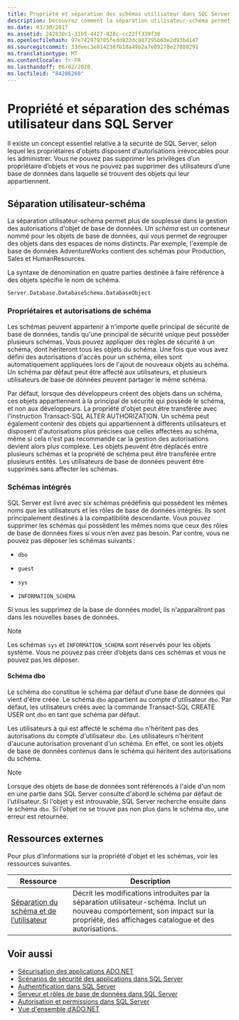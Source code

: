 ```yaml
---
title: Propriété et séparation des schémas utilisateur dans SQL Server
description: Découvrez comment la séparation utilisateur-schéma permet de gérer SQL Server autorisations d’objet de base de données. Les schémas regroupent les objets dans des espaces de noms distincts.
ms.date: 03/30/2017
ms.assetid: 242830c1-31b5-4427-828c-cc22ff339f30
ms.openlocfilehash: 97e742979785fedd922dc887295b63e2d93bd147
ms.sourcegitcommit: 33deec3e814238fb18a49b2a7e89278e27888291
ms.translationtype: MT
ms.contentlocale: fr-FR
ms.lasthandoff: 06/02/2020
ms.locfileid: "84286260"
---
```

# <a name="ownership-and-user-schema-separation-in-sql-server"></a>Propriété et séparation des schémas utilisateur dans SQL Server
Il existe un concept essentiel relative à la sécurité de SQL Server, selon lequel les propriétaires d'objets disposent d'autorisations irrévocables pour les administrer. Vous ne pouvez pas supprimer les privilèges d’un propriétaire d’objets et vous ne pouvez pas supprimer des utilisateurs d’une base de données dans laquelle se trouvent des objets qui leur appartiennent.  
  
## <a name="user-schema-separation"></a>Séparation utilisateur-schéma  
 La séparation utilisateur-schéma permet plus de souplesse dans la gestion des autorisations d'objet de base de données. Un *schéma* est un conteneur nommé pour les objets de base de données, qui vous permet de regrouper des objets dans des espaces de noms distincts. Par exemple, l'exemple de base de données AdventureWorks contient des schémas pour Production, Sales et HumanResources.  
  
 La syntaxe de dénomination en quatre parties destinée à faire référence à des objets spécifie le nom de schéma.  
  
```text
Server.Database.DatabaseSchema.DatabaseObject  
```  
  
### <a name="schema-owners-and-permissions"></a>Propriétaires et autorisations de schéma  
 Les schémas peuvent appartenir à n'importe quelle principal de sécurité de base de données, tandis qu'une principal de sécurité unique peut posséder plusieurs schémas. Vous pouvez appliquer des règles de sécurité à un schéma, dont hériteront tous les objets du schéma. Une fois que vous avez défini des autorisations d'accès pour un schéma, elles sont automatiquement appliquées lors de l'ajout de nouveaux objets au schéma. Un schéma par défaut peut être affecté aux utilisateurs, et plusieurs utilisateurs de base de données peuvent partager le même schéma.  
  
 Par défaut, lorsque des développeurs créent des objets dans un schéma, ces objets appartiennent à la principal de sécurité qui possède le schéma, et non aux développeurs. La propriété d'objet peut être transférée avec l'instruction Transact-SQL ALTER AUTHORIZATION. Un schéma peut également contenir des objets qui appartiennent à différents utilisateurs et disposent d'autorisations plus précises que celles affectées au schéma, même si cela n'est pas recommandé car la gestion des autorisations devient alors plus complexe. Les objets peuvent être déplacés entre plusieurs schémas et la propriété de schéma peut être transférée entre plusieurs entités. Les utilisateurs de base de données peuvent être supprimés sans affecter les schémas.  
  
### <a name="built-in-schemas"></a>Schémas intégrés  
 SQL Server est livré avec six schémas prédéfinis qui possèdent les mêmes noms que les utilisateurs et les rôles de base de données intégrés. Ils sont principalement destinés à la compatibilité descendante. Vous pouvez supprimer les schémas qui possèdent les mêmes noms que ceux des rôles de base de données fixes si vous n’en avez pas besoin. Par contre, vous ne pouvez pas déposer les schémas suivants :  
  
- `dbo`  
  
- `guest`  
  
- `sys`  
  
- `INFORMATION_SCHEMA`  
  
 Si vous les supprimez de la base de données model, ils n'apparaîtront pas dans les nouvelles bases de données.  
  
> [!NOTE]
> Les schémas `sys` et `INFORMATION_SCHEMA` sont réservés pour les objets système. Vous ne pouvez pas créer d’objets dans ces schémas et vous ne pouvez pas les déposer.  
  
#### <a name="the-dbo-schema"></a>Schéma dbo  
 Le schéma `dbo` constitue le schéma par défaut d'une base de données qui vient d'être créée. Le schéma `dbo` appartient au compte d'utilisateur `dbo`. Par défaut, les utilisateurs créés avec la commande Transact-SQL CREATE USER ont `dbo` en tant que schéma par défaut.  
  
 Les utilisateurs à qui est affecté le schéma `dbo` n'héritent pas des autorisations du compte d'utilisateur `dbo`. Les utilisateurs n'héritent d'aucune autorisation provenant d'un schéma. En effet, ce sont les objets de base de données contenus dans le schéma qui héritent des autorisations du schéma.  
  
> [!NOTE]
> Lorsque des objets de base de données sont référencés à l'aide d'un nom en une partie dans SQL Server consulte d'abord le schéma par défaut de l'utilisateur. Si l'objet y est introuvable, SQL Server recherche ensuite dans le schéma `dbo`. Si l'objet ne se trouve pas non plus dans le schéma `dbo`, une erreur est retournée.  
  
## <a name="external-resources"></a>Ressources externes  
 Pour plus d'informations sur la propriété d'objet et les schémas, voir les ressources suivantes.  
  
|Ressource|Description|  
|--------------|-----------------|  
|[Séparation du schéma et de l’utilisateur](https://docs.microsoft.com/previous-versions/sql/sql-server-2008-r2/ms190387(v=sql.105))|Décrit les modifications introduites par la séparation utilisateur-schéma. Inclut un nouveau comportement, son impact sur la propriété, des affichages catalogue et des autorisations.|  
  
## <a name="see-also"></a>Voir aussi

- [Sécurisation des applications ADO.NET](../securing-ado-net-applications.md)
- [Scénarios de sécurité des applications dans SQL Server](application-security-scenarios-in-sql-server.md)
- [Authentification dans SQL Server](authentication-in-sql-server.md)
- [Serveur et rôles de base de données dans SQL Server](server-and-database-roles-in-sql-server.md)
- [Autorisation et permissions dans SQL Server](authorization-and-permissions-in-sql-server.md)
- [Vue d'ensemble d’ADO.NET](../ado-net-overview.md)
